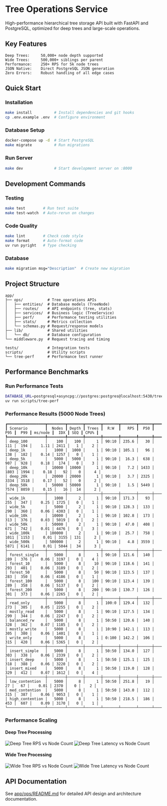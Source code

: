 # Tree Operations Service

High-performance hierarchical tree storage API built with FastAPI and PostgreSQL, optimized for deep trees and large-scale operations.

## Key Features

```
Deep Trees:     50,000+ node depth supported
Wide Trees:     500,000+ siblings per parent
Performance:    250+ RPS for 5k node trees
JSON Native:    Direct PostgreSQL JSON generation
Zero Errors:    Robust handling of all edge cases
```

## Quick Start

### Installation
```bash
make install          # Install dependencies and git hooks
cp .env.example .env  # Configure environment
```

### Database Setup
```bash
docker-compose up -d  # Start PostgreSQL
make migrate          # Run migrations
```

### Run Server
```bash
make dev              # Start development server on :8000
```

## Development Commands

### Testing
```bash
make test        # Run test suite
make test-watch  # Auto-rerun on changes
```

### Code Quality
```bash
make lint        # Check code style
make format      # Auto-format code
uv run pyright   # Type checking
```

### Database
```bash
make migration msg="Description"  # Create new migration
```

## Project Structure

```
app/
├── ops/           # Tree operations APIs
│   ├── entities/  # Database models (TreeNode)
│   ├── routes/    # API endpoints (tree, stats)
│   ├── services/  # Business logic (TreeService)
│   ├── perf/      # Performance testing utilities
│   ├── stats/     # Metrics collection
│   └── schemas.py # Request/response models
├── lib/           # Shared utilities
│   └── db/        # Database configuration
└── middleware.py  # Request tracing and timing

tests/             # Integration tests
scripts/           # Utility scripts
└── tree-perf      # Performance test runner
```

## Performance Benchmarks

### Run Performance Tests
```bash
DATABASE_URL=postgresql+asyncpg://postgres:postgres@localhost:5430/treeops uv run uvicorn app.main:app
uv run scripts/tree-perf
```

### Performance Results (5000 Node Trees)

```
┏━━━━━━━━━━━━━━━━━┳━━━━━━━━┳━━━━━━━┳━━━━━━━┳━━━━━━━┳━━━━━━━┳━━━━━━┳━━━━━━┳━━━━━━┳━━━━━━━━━┳━━━━━━┳━━━━━┳━━━━━━┓
┃ Scenario        ┃  Nodes ┃ Depth ┃ Trees ┃  R:W  ┃   RPS ┃  P50 ┃  P95 ┃  P99 ┃ ms/node ┃  IDX ┃ SEQ ┃ CPU% ┃
┡━━━━━━━━━━━━━━━━━╇━━━━━━━━╇━━━━━━━╇━━━━━━━╇━━━━━━━╇━━━━━━━╇━━━━━━╇━━━━━━╇━━━━━━╇━━━━━━━━━╇━━━━━━╇━━━━━╇━━━━━━┩
│ deep_100        │    100 │   100 │     1 │ 90:10 │ 235.6 │   30 │  111 │  194 │    1.11 │ 2411 │   1 │    2 │
│ deep_1k         │   1000 │  1000 │     1 │ 90:10 │ 105.1 │   96 │  138 │  182 │    0.14 │ 1257 │   0 │    1 │
│ deep_5k         │   5000 │  5000 │     1 │ 90:10 │  16.3 │  638 │  907 │  928 │    0.18 │  174 │   0 │    3 │
│ deep_10k        │  10000 │ 10000 │     1 │ 90:10 │   7.2 │ 1433 │ 1803 │ 1994 │    0.18 │   92 │   0 │    4 │
│ deep_20k        │  20000 │ 20000 │     1 │ 90:10 │   3.7 │ 2325 │ 3334 │ 3518 │    0.17 │   52 │   0 │    2 │
│ deep_50k        │  50000 │ 50000 │     1 │ 90:10 │   1.5 │ 5449 │ 7574 │ 8059 │    0.15 │   16 │  14 │    2 │
├─────────────────┼────────┼───────┼───────┼───────┼───────┼──────┼──────┼──────┼─────────┼──────┼─────┼──────┤
│ wide_1k         │   1000 │     2 │     1 │ 90:10 │ 171.3 │   93 │  255 │  347 │    0.25 │ 1725 │   0 │    1 │
│ wide_5k         │   5000 │     2 │     1 │ 90:10 │ 128.3 │  133 │  290 │  360 │    0.06 │ 4303 │   0 │    1 │
│ wide_10k        │  10000 │     2 │     1 │ 90:10 │ 102.8 │  173 │  313 │  376 │    0.03 │ 5019 │   0 │    2 │
│ wide_50k        │  50000 │     2 │     1 │ 90:10 │  47.0 │  408 │  671 │  742 │    0.01 │ 4476 │   0 │    3 │
│ wide_100k       │ 100000 │     2 │     1 │ 90:10 │  25.7 │  758 │ 1011 │ 1153 │    0.01 │ 3155 │ 131 │    2 │
│ wide_500k       │ 500000 │     2 │     1 │ 90:10 │   4.8 │ 3559 │ 5871 │ 6141 │    0.01 │ 5044 │  34 │    3 │
├─────────────────┼────────┼───────┼───────┼───────┼───────┼──────┼──────┼──────┼─────────┼──────┼─────┼──────┤
│ forest_single   │   5000 │     8 │     1 │ 90:10 │ 121.6 │  140 │  289 │  376 │    0.06 │ 3197 │   0 │    4 │
│ forest_10       │   5000 │     8 │    10 │ 90:10 │ 118.6 │  141 │  293 │  401 │    0.06 │ 3189 │   0 │    2 │
│ forest_50       │   5000 │     8 │    50 │ 90:10 │ 123.5 │  137 │  283 │  350 │    0.06 │ 4186 │   0 │    1 │
│ forest_100      │   5000 │     8 │   100 │ 90:10 │ 123.4 │  139 │  289 │  358 │    0.06 │ 5137 │   0 │    2 │
│ forest_200      │   5000 │     8 │   200 │ 90:10 │ 130.7 │  126 │  301 │  373 │    0.06 │ 2265 │   0 │    2 │
├─────────────────┼────────┼───────┼───────┼───────┼───────┼──────┼──────┼──────┼─────────┼──────┼─────┼──────┤
│ read_only       │   5000 │     8 │     1 │ 100:0 │ 129.4 │  132 │  273 │  305 │    0.05 │ 2255 │   0 │    2 │
│ mostly_read     │   5000 │     8 │     1 │ 90:10 │ 127.5 │  134 │  299 │  344 │    0.06 │ 2247 │   0 │    2 │
│ balanced_rw     │   5000 │     8 │     1 │ 50:50 │ 120.6 │  140 │  328 │  362 │    0.07 │ 1185 │   0 │    2 │
│ mostly_write    │   5000 │     8 │     1 │ 10:90 │ 142.1 │  113 │  305 │  380 │    0.06 │ 1401 │   0 │    1 │
│ write_only      │   5000 │     8 │     1 │ 0:100 │ 142.2 │  106 │  315 │  420 │    0.06 │ 5365 │   0 │    2 │
├─────────────────┼────────┼───────┼───────┼───────┼───────┼──────┼──────┼──────┼─────────┼──────┼─────┼──────┤
│ insert_simple   │   5000 │     8 │     1 │ 50:50 │ 134.0 │  127 │  303 │  338 │    0.06 │ 2339 │   0 │    2 │
│ insert_deep     │   5000 │     8 │     1 │ 50:50 │ 125.1 │  125 │  318 │  388 │    0.06 │ 3220 │   0 │    2 │
│ insert_mixed    │   5000 │     8 │     1 │ 50:50 │ 119.0 │  128 │  329 │  412 │    0.07 │ 1612 │   0 │    4 │
├─────────────────┼────────┼───────┼───────┼───────┼───────┼──────┼──────┼──────┼─────────┼──────┼─────┼──────┤
│ low_contention  │   5000 │     8 │     1 │ 50:50 │ 251.8 │   19 │   27 │   67 │    0.01 │ 2370 │   0 │    2 │
│ med_contention  │   5000 │     8 │     1 │ 50:50 │ 143.0 │  112 │  315 │  387 │    0.06 │ 9053 │   0 │    1 │
│ high_contention │   5000 │     8 │     1 │ 50:50 │ 218.5 │  186 │  453 │  607 │    0.09 │ 3170 │   0 │    1 │
└─────────────────┴────────┴───────┴───────┴───────┴───────┴──────┴──────┴──────┴─────────┴──────┴─────┴──────┘
```

### Performance Scaling

#### Deep Tree Processing
![Deep Tree RPS vs Node Count](docs/rps_vs_nodes_deep.png)
![Deep Tree Latency vs Node Count](docs/latency_vs_nodes_deep.png)

#### Wide Tree Processing
![Wide Tree RPS vs Node Count](docs/rps_vs_nodes_wide.png)
![Wide Tree Latency vs Node Count](docs/latency_vs_nodes_wide.png)

## API Documentation

See [app/ops/README.md](app/ops/README.md) for detailed API design and architecture documentation.
